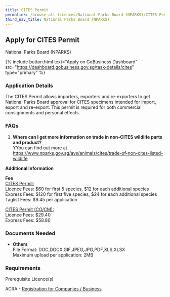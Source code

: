 ```yaml
---
title: CITES Permit
permalink: /browse-all-licences/National-Parks-Board-(NPARKS)/CITES-Permit
third_nav_title: National Parks Board (NPARKS)
---
```


## Apply for CITES Permit

National Parks Board (NPARKS)

{% include button.html text="Apply on GoBusiness Dashboard" src="https://dashboard.gobusiness.gov.sg/task-details/cites" type="primary" %}

<H3>Application Details</H3>

<p>The CITES Permit allows importers, exporters and re-exporters to get National Parks Board approval for CITES specimens intended for import, export and re-export. This permit is required for both commercial consignments and personal effects.</p>
<h3>FAQs</h3>
<ol>
<li><strong>Where can I get more information on trade in non-CITES wildlife parts and product? </strong><br />YYou can find out more at <a href="https://www.nparks.gov.sg/avs/animals/cites/trade-of-non-cites-listed-wildlife" target="_blank" rel="noopener">https://www.nparks.gov.sg/avs/animals/cites/trade-of-non-cites-listed-wildlife</a></li>
</ol>

<strong>Additional Information</strong>

<p>
    <strong>Fee</strong>
    <br><u>CITES Permit:</u>
    <br>Licence Fees: $60 for first 5 species, $12 for each additional species
    <br>Express Fees: $120 for first five species, $24 for each additional species
    <br>Taglist Fees: $9.45 per application
</p>
<p>
    <u>CITES Permit (CO/CM):</u>
    <br>Licence Fees: $29.40
    <br>Express Fees: $58.80
</p>

<H3>Documents Needed</H3>

<ul>
    <li>
        <strong>Others</strong>
        <br>File Format: DOC,DOCX,GIF,JPEG,JPG,PDF,XLS,XLSX
        <br>Maximum upload per application: 2MB
    </li>
</ul>

<H3>Requirements</H3>

<p>Prerequisite Licence(s)</p>
<p>ACRA - <a href="https://www.acra.gov.sg/Home/" target="_blank" rel="noopener">Registration for Companies / Business</a></p>
